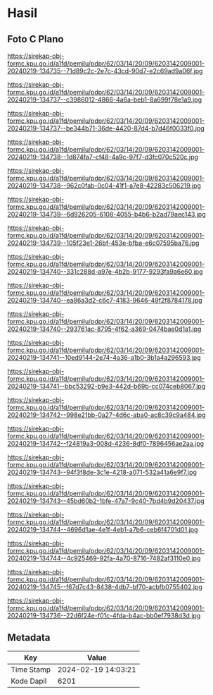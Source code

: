 # Hasil

## Foto C Plano

https://sirekap-obj-formc.kpu.go.id/a1fd/pemilu/pdpr/62/03/14/20/09/6203142009001-20240219-134735--71d89c2c-2e7c-43cd-90d7-e2c69ad9a06f.jpg

https://sirekap-obj-formc.kpu.go.id/a1fd/pemilu/pdpr/62/03/14/20/09/6203142009001-20240219-134737--c3986012-4866-4a6a-beb1-8a699f78e1a9.jpg

https://sirekap-obj-formc.kpu.go.id/a1fd/pemilu/pdpr/62/03/14/20/09/6203142009001-20240219-134737--be344b71-36de-4420-87d4-b7d46f0033f0.jpg

https://sirekap-obj-formc.kpu.go.id/a1fd/pemilu/pdpr/62/03/14/20/09/6203142009001-20240219-134738--1d874fa7-cf48-4a9c-97f7-d3fc070c520c.jpg

https://sirekap-obj-formc.kpu.go.id/a1fd/pemilu/pdpr/62/03/14/20/09/6203142009001-20240219-134738--962c0fab-0c04-41f1-a7e8-42283c506219.jpg

https://sirekap-obj-formc.kpu.go.id/a1fd/pemilu/pdpr/62/03/14/20/09/6203142009001-20240219-134739--6d926205-6108-4055-b4b6-b2ad79aec143.jpg

https://sirekap-obj-formc.kpu.go.id/a1fd/pemilu/pdpr/62/03/14/20/09/6203142009001-20240219-134739--105f23e1-26bf-453e-bfba-e6c07595ba76.jpg

https://sirekap-obj-formc.kpu.go.id/a1fd/pemilu/pdpr/62/03/14/20/09/6203142009001-20240219-134740--331c288d-a97e-4b2b-9177-9293fa9a6e60.jpg

https://sirekap-obj-formc.kpu.go.id/a1fd/pemilu/pdpr/62/03/14/20/09/6203142009001-20240219-134740--ea86a3d2-c6c7-4183-9646-49f2f8784178.jpg

https://sirekap-obj-formc.kpu.go.id/a1fd/pemilu/pdpr/62/03/14/20/09/6203142009001-20240219-134740--293761ac-8795-4f62-a369-0474bae0d1a1.jpg

https://sirekap-obj-formc.kpu.go.id/a1fd/pemilu/pdpr/62/03/14/20/09/6203142009001-20240219-134741--10ed9144-2e74-4a36-a1b0-3b1a4a296593.jpg

https://sirekap-obj-formc.kpu.go.id/a1fd/pemilu/pdpr/62/03/14/20/09/6203142009001-20240219-134741--bbc53292-b9e3-442d-b69b-cc074ceb8067.jpg

https://sirekap-obj-formc.kpu.go.id/a1fd/pemilu/pdpr/62/03/14/20/09/6203142009001-20240219-134742--998e21bb-0a27-4d6c-aba0-ac8c39c9a484.jpg

https://sirekap-obj-formc.kpu.go.id/a1fd/pemilu/pdpr/62/03/14/20/09/6203142009001-20240219-134742--f24819a3-008d-4236-8df0-7896456ae2aa.jpg

https://sirekap-obj-formc.kpu.go.id/a1fd/pemilu/pdpr/62/03/14/20/09/6203142009001-20240219-134743--94f3f8de-3c1e-4218-a071-532a41a6e9f7.jpg

https://sirekap-obj-formc.kpu.go.id/a1fd/pemilu/pdpr/62/03/14/20/09/6203142009001-20240219-134743--45bd60b2-1bfe-47a7-9c40-7bd4b9d20437.jpg

https://sirekap-obj-formc.kpu.go.id/a1fd/pemilu/pdpr/62/03/14/20/09/6203142009001-20240219-134744--4696d1ae-4e1f-4eb1-a7b6-ceb6f4701d01.jpg

https://sirekap-obj-formc.kpu.go.id/a1fd/pemilu/pdpr/62/03/14/20/09/6203142009001-20240219-134744--4c925469-92fa-4a70-8716-7482af3110e0.jpg

https://sirekap-obj-formc.kpu.go.id/a1fd/pemilu/pdpr/62/03/14/20/09/6203142009001-20240219-134745--f67d7c43-8438-4db7-bf70-acbfb0755402.jpg

https://sirekap-obj-formc.kpu.go.id/a1fd/pemilu/pdpr/62/03/14/20/09/6203142009001-20240219-134736--22d6f24e-f01c-4fda-b4ac-bb0ef7938d3d.jpg


## Metadata

| Key        | Value               |
| ---------- | ------------------- |
| Time Stamp | 2024-02-19 14:03:21 |
| Kode Dapil | 6201                |



